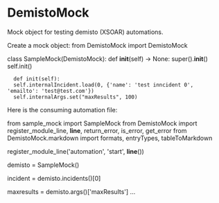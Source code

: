 # DemistoMock

Mock object for testing demisto (XSOAR) automations. 

Create a mock object:
  from DemistoMock import DemistoMock
  
  class SampleMock(DemistoMock):
      def __init__(self) -> None:
          super().__init__()
          self.init()

      def init(self):
      self.internalIncident.load(0, {'name': 'test inncident 0', 'emailto': 'test@test.com'})
      self.internalArgs.set("maxResults", 100)

Here is the consuming automation file:

  from sample_mock import SampleMock
  from DemistoMock import register_module_line, __line__, return_error, is_error, get_error
  from DemistoMock.markdown import formats, entryTypes, tableToMarkdown
  
  register_module_line('automation', 'start', __line__())
  
  demisto = SampleMock()
  
  incident = demisto.incidents()[0]
  
  maxresults = demisto.args()['maxResults']
  ...
  
